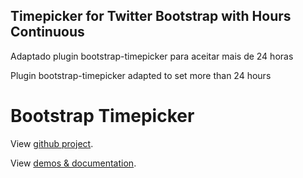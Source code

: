 Timepicker for Twitter Bootstrap with Hours Continuous
------------------------------------

Adaptado plugin bootstrap-timepicker para aceitar mais de 24 horas

Plugin bootstrap-timepicker adapted to set more than 24 hours

Bootstrap Timepicker
=====================

View <a href="https://github.com/jdewit/bootstrap-timepicker" target="_blank">github project</a>.

View <a href="http://jdewit.github.com/bootstrap-timepicker" target="_blank">demos & documentation</a>.

